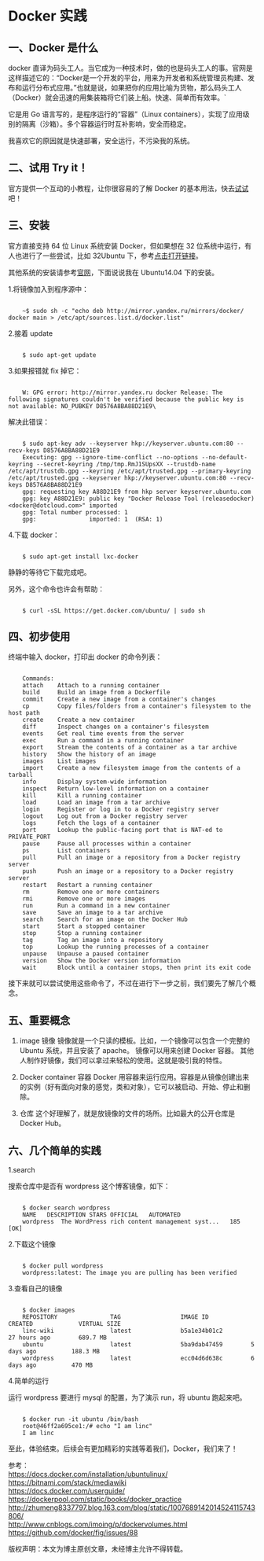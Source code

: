 #  Docker 实践  

## 一、Docker 是什么

docker 直译为码头工人。当它成为一种技术时，做的也是码头工人的事。官网是这样描述它的：“Docker是一个开发的平台，用来为开发者和系统管理员构建、发布和运行分布式应用。”也就是说，如果把你的应用比喻为货物，那么码头工人（Docker）就会迅速的用集装箱将它们装上船。快速、简单而有效率。`
    
它是用 Go 语言写的，是程序运行的“容器”（Linux containers），实现了应用级别的隔离（沙箱）。多个容器运行时互补影响，安全而稳定。

我喜欢它的原因就是快速部署，安全运行，不污染我的系统。

## 二、试用 Try it！

官方提供一个互动的小教程，让你很容易的了解 Docker 的基本用法，快去[试试](https://www.docker.com/tryit/)吧！

## 三、安装

官方直接支持 64 位 Linux 系统安装 Docker，但如果想在 32 位系统中运行，有人也进行了一些尝试，比如 32Ubuntu 下，参考[点击打开链接](https://github.com/docker-32bit/ubuntu)。

其他系统的安装请参考[官网](https://docs.docker.com/installation/#installation)，下面说说我在 Ubuntu14.04 下的安装。     
 
1.将镜像加入到程序源中：

```

    ~$ sudo sh -c "echo deb http://mirror.yandex.ru/mirrors/docker/ docker main > /etc/apt/sources.list.d/docker.list"

```

2.接着 update

```

    $ sudo apt-get update

```

3.如果报错就 fix 掉它：

```

    W: GPG error: http://mirror.yandex.ru docker Release: The following signatures couldn't be verified because the public key is not available: NO_PUBKEY D8576A8BA88D21E9\
```

解决此错误：

```

    $ sudo apt-key adv --keyserver hkp://keyserver.ubuntu.com:80 --recv-keys D8576A8BA88D21E9
    Executing: gpg --ignore-time-conflict --no-options --no-default-keyring --secret-keyring /tmp/tmp.RmJ1SUpsXX --trustdb-name /etc/apt/trustdb.gpg --keyring /etc/apt/trusted.gpg --primary-keyring /etc/apt/trusted.gpg --keyserver hkp://keyserver.ubuntu.com:80 --recv-keys D8576A8BA88D21E9
    gpg: requesting key A88D21E9 from hkp server keyserver.ubuntu.com
    gpg: key A88D21E9: public key "Docker Release Tool (releasedocker) <docker@dotcloud.com>" imported
    gpg: Total number processed: 1
    gpg:               imported: 1  (RSA: 1)

```

4.下载 docker：

```

    $ sudo apt-get install lxc-docker

```

静静的等待它下载完成吧。

另外，这个命令也许会有帮助：

```

    $ curl -sSL https://get.docker.com/ubuntu/ | sudo sh

```

## 四、初步使用

终端中输入 docker，打印出 docker 的命令列表：

```

    Commands:
    attach    Attach to a running container
    build     Build an image from a Dockerfile
    commit    Create a new image from a container's changes
    cp        Copy files/folders from a container's filesystem to the host path
    create    Create a new container
    diff      Inspect changes on a container's filesystem
    events    Get real time events from the server
    exec      Run a command in a running container
    export    Stream the contents of a container as a tar archive
    history   Show the history of an image
    images    List images
    import    Create a new filesystem image from the contents of a tarball
    info      Display system-wide information
    inspect   Return low-level information on a container
    kill      Kill a running container
    load      Load an image from a tar archive
    login     Register or log in to a Docker registry server
    logout    Log out from a Docker registry server
    logs      Fetch the logs of a container
    port      Lookup the public-facing port that is NAT-ed to PRIVATE_PORT
    pause     Pause all processes within a container
    ps        List containers
    pull      Pull an image or a repository from a Docker registry server
    push      Push an image or a repository to a Docker registry server
    restart   Restart a running container
    rm        Remove one or more containers
    rmi       Remove one or more images
    run       Run a command in a new container
    save      Save an image to a tar archive
    search    Search for an image on the Docker Hub
    start     Start a stopped container
    stop      Stop a running container
    tag       Tag an image into a repository
    top       Lookup the running processes of a container
    unpause   Unpause a paused container
    version   Show the Docker version information
    wait      Block until a container stops, then print its exit code

```

接下来就可以尝试使用这些命令了，不过在进行下一步之前，我们要先了解几个概念。

## 五、重要概念

1. image 镜像
镜像就是一个只读的模板。比如，一个镜像可以包含一个完整的 Ubuntu 系统，并且安装了 apache。
镜像可以用来创建 Docker 容器。
其他人制作好镜像，我们可以拿过来轻松的使用。这就是吸引我的特性。

2. Docker container 容器
Docker 用容器来运行应用。容器是从镜像创建出来的实例（好有面向对象的感觉，类和对象），它可以被启动、开始、停止和删除。

3. 仓库
这个好理解了，就是放镜像的文件的场所。比如最大的公开仓库是 Docker Hub。

## 六、几个简单的实践

1.search

搜索仓库中是否有 wordpress 这个博客镜像，如下：

```

    $ docker search wordpress
    NAME   DESCRIPTION STARS OFFICIAL   AUTOMATED
    wordpress  The WordPress rich content management syst...   185   [OK] 

```

2.下载这个镜像

```

    $ docker pull wordpress
    wordpress:latest: The image you are pulling has been verified

```

3.查看自己的镜像

```

    $ docker images
    REPOSITORY               TAG                 IMAGE ID            CREATED             VIRTUAL SIZE
    linc-wiki                latest              b5a1e34b01c2        27 hours ago        689.7 MB
    ubuntu                   latest              5ba9dab47459        5 days ago          188.3 MB
    wordpress                latest              ecc04d6d638c        6 days ago          470 MB

```

4.简单的运行

运行 wordpress 要进行 mysql 的配置，为了演示 run，将 ubuntu 跑起来吧。

```

    $ docker run -it ubuntu /bin/bash
    root@46ff2a695ce1:/# echo "I am linc"
    I am linc

```

至此，体验结束。后续会有更加精彩的实践等着我们，Docker，我们来了！

参考：  
https://docs.docker.com/installation/ubuntulinux/  
https://bitnami.com/stack/mediawiki  
https://docs.docker.com/userguide/  
https://dockerpool.com/static/books/docker_practice  
http://zhumeng8337797.blog.163.com/blog/static/1007689142014524115743806/  
http://www.cnblogs.com/imoing/p/dockervolumes.html  
https://github.com/docker/fig/issues/88  

版权声明：本文为博主原创文章，未经博主允许不得转载。

    


 